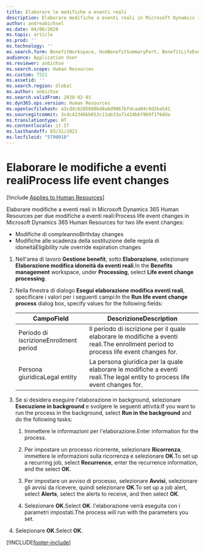 ```yaml
---
title: Elaborare le modifiche a eventi reali
description: Elaborare modifiche a eventi reali in Microsoft Dynamics 365 Human Resources per le modifiche a eventi reali.
author: andreabichsel
ms.date: 04/06/2020
ms.topic: article
ms.prod: ''
ms.technology: ''
ms.search.form: BenefitWorkspace, HcmBenefitSummaryPart, BenefitLifeEventTypes, BenefitEligibilityProcessResultViewer
audience: Application User
ms.reviewer: anbichse
ms.search.scope: Human Resources
ms.custom: 7521
ms.assetid: ''
ms.search.region: Global
ms.author: anbichse
ms.search.validFrom: 2020-02-03
ms.dyn365.ops.version: Human Resources
ms.openlocfilehash: a3cddc6205660b48abd9067bfdcaa04c9d2ba541
ms.sourcegitcommit: 3cdc42346bb653c13ab33a7142dbb7969f1f6dda
ms.translationtype: HT
ms.contentlocale: it-IT
ms.lasthandoff: 03/31/2021
ms.locfileid: "5790910"
---
```

# <a name="process-life-event-changes"></a><span data-ttu-id="317db-103">Elaborare le modifiche a eventi reali</span><span class="sxs-lookup"><span data-stu-id="317db-103">Process life event changes</span></span>

[!include [Applies to Human Resources](../includes/applies-to-hr.md)]

<span data-ttu-id="317db-104">Elaborare modifiche a eventi reali in Microsoft Dynamics 365 Human Resources per due modifiche a eventi reali:</span><span class="sxs-lookup"><span data-stu-id="317db-104">Process life event changes in Microsoft Dynamics 365 Human Resources for two life event changes:</span></span>

- <span data-ttu-id="317db-105">Modifiche di compleanno</span><span class="sxs-lookup"><span data-stu-id="317db-105">Birthday changes</span></span>
- <span data-ttu-id="317db-106">Modifiche alle scadenza della sostituzione delle regola di idoneità</span><span class="sxs-lookup"><span data-stu-id="317db-106">Eligibility rule override expiration changes</span></span> 

1. <span data-ttu-id="317db-107">Nell'area di lavoro **Gestione benefit**, sotto **Elaborazione**, selezionare **Elaborazione modifica idoneità da eventi reali**.</span><span class="sxs-lookup"><span data-stu-id="317db-107">In the **Benefits management** workspace, under **Processing**, select **Life event change processing**.</span></span>

2. <span data-ttu-id="317db-108">Nella finestra di dialogo **Esegui elaborazione modifica eventi reali**, specificare i valori per i seguenti campi:</span><span class="sxs-lookup"><span data-stu-id="317db-108">In the **Run life event change process** dialog box, specify values for the following fields:</span></span>

   | <span data-ttu-id="317db-109">Campo</span><span class="sxs-lookup"><span data-stu-id="317db-109">Field</span></span> | <span data-ttu-id="317db-110">Descrizione</span><span class="sxs-lookup"><span data-stu-id="317db-110">Description</span></span> |
   | --- | --- |
   | <span data-ttu-id="317db-111">Periodo di iscrizione</span><span class="sxs-lookup"><span data-stu-id="317db-111">Enrollment period</span></span> | <span data-ttu-id="317db-112">Il periodo di iscrizione per il quale elaborare le modifiche a eventi reali.</span><span class="sxs-lookup"><span data-stu-id="317db-112">The enrollment period to process life event changes for.</span></span> |
   | <span data-ttu-id="317db-113">Persona giuridica</span><span class="sxs-lookup"><span data-stu-id="317db-113">Legal entity</span></span> | <span data-ttu-id="317db-114">La persona giuridica per la quale elaborare le modifiche a eventi reali.</span><span class="sxs-lookup"><span data-stu-id="317db-114">The legal entity to process life event changes for.</span></span> |

3. <span data-ttu-id="317db-115">Se si desidera eseguire l'elaborazione in background, selezionare **Esecuzione in background** e svolgere le seguenti attività:</span><span class="sxs-lookup"><span data-stu-id="317db-115">If you want to run the process in the background, select **Run in the background** and do the following tasks:</span></span>

   1. <span data-ttu-id="317db-116">Immettere le informazioni per l'elaborazione.</span><span class="sxs-lookup"><span data-stu-id="317db-116">Enter information for the process.</span></span>

   2. <span data-ttu-id="317db-117">Per impostare un processo ricorrente, selezionare **Ricorrenza**, immettere le informazioni sulla ricorrenza e selezionare **OK**.</span><span class="sxs-lookup"><span data-stu-id="317db-117">To set up a recurring job, select **Recurrence**, enter the recurrence information, and the select **OK**.</span></span>

   3. <span data-ttu-id="317db-118">Per impostare un avviso di processo, selezionare **Avvisi**, selezionare gli avvisi da ricevere, quindi selezionare **OK**.</span><span class="sxs-lookup"><span data-stu-id="317db-118">To set up a job alert, select **Alerts**, select the alerts to receive, and then select **OK**.</span></span>

   4. <span data-ttu-id="317db-119">Selezionare **OK**.</span><span class="sxs-lookup"><span data-stu-id="317db-119">Select **OK**.</span></span> <span data-ttu-id="317db-120">l'elaborazione verrà eseguita con i parametri impostati.</span><span class="sxs-lookup"><span data-stu-id="317db-120">The process will run with the parameters you set.</span></span>

4. <span data-ttu-id="317db-121">Selezionare **OK**.</span><span class="sxs-lookup"><span data-stu-id="317db-121">Select **OK**.</span></span>


[!INCLUDE[footer-include](../includes/footer-banner.md)]